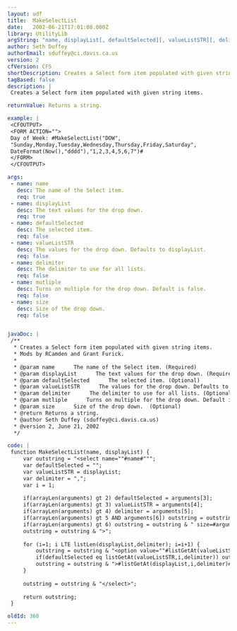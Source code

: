```yaml
---
layout: udf
title:  MakeSelectList
date:   2002-06-21T17:01:08.000Z
library: UtilityLib
argString: "name, displayList[, defaultSelected][, valueListSTR][, delimiter][, mutliple][, size]"
author: Seth Duffey
authorEmail: sduffey@ci.davis.ca.us
version: 2
cfVersion: CF5
shortDescription: Creates a Select form item populated with given string items.
tagBased: false
description: |
 Creates a Select form item populated with given string items.

returnValue: Returns a string.

example: |
 <CFOUTPUT>
 <FORM ACTION="">
 Day of Week: #MakeSelectList("DOW",
 "Sunday,Monday,Tuesday,Wednesday,Thursday,Friday,Saturday",
 DateFormat(Now(),"dddd"),"1,2,3,4,5,6,7")#
 </FORM>
 </CFOUTPUT>

args:
 - name: name
   desc: The name of the Select item.
   req: true
 - name: displayList
   desc: The text values for the drop down.
   req: true
 - name: defaultSelected
   desc: The selected item.
   req: false
 - name: valueListSTR
   desc: The values for the drop down. Defaults to displayList.
   req: false
 - name: delimiter
   desc: The delimiter to use for all lists.
   req: false
 - name: mutliple
   desc: Turns on multiple for the drop down. Default is false.
   req: false
 - name: size
   desc: Size of the drop down. 
   req: false


javaDoc: |
 /**
  * Creates a Select form item populated with given string items.
  * Mods by RCamden and Grant Furick.
  * 
  * @param name      The name of the Select item. (Required)
  * @param displayList      The text values for the drop down. (Required)
  * @param defaultSelected      The selected item. (Optional)
  * @param valueListSTR      The values for the drop down. Defaults to displayList. (Optional)
  * @param delimiter      The delimiter to use for all lists. (Optional)
  * @param mutliple      Turns on multiple for the drop down. Default is false. (Optional)
  * @param size      Size of the drop down.  (Optional)
  * @return Returns a string. 
  * @author Seth Duffey (sduffey@ci.davis.ca.us) 
  * @version 2, June 21, 2002 
  */

code: |
 function MakeSelectList(name, displayList) {
     var outstring = "<select name=""#name#""";
     var defaultSelected = "";
     var valueListSTR = displayList;
     var delimiter = ",";
     var i = 1;
 
     if(arrayLen(arguments) gt 2) defaultSelected = arguments[3];
     if(arrayLen(arguments) gt 3) valueListSTR = arguments[4];
     if(arrayLen(arguments) gt 4) delimiter = arguments[5];
     if(arrayLen(arguments) gt 5 AND arguments[6]) outstring = outstring & " multiple";
     if(arrayLen(arguments) gt 6) outstring = outstring & " size=#arguments[7]#";
     outstring = outstring & ">";
 
     for (i=1; i LTE listLen(displayList,delimiter); i=i+1) {
         outstring = outstring & "<option value=""#listGetAt(valueListSTR,i,delimiter)#""";
         if(defaultSelected eq listGetAt(valueListSTR,i,delimiter)) outstring = outstring & " selected";
         outstring = outstring & ">#listGetAt(displayList,i,delimiter)#</option>";
     }
 
     outstring = outstring & "</select>";
     
     return outstring;
 }

oldId: 360
---
```


